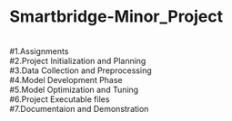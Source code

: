 # Smartbridge-Minor_Project
<br>
#1.Assignments
<br>
#2.Project Initialization and Planning
<br>
#3.Data Collection and Preprocessing 
<br>
#4.Model Development Phase
<br>
#5.Model Optimization and Tuning
<br>
#6.Project Executable files
<br>
#7.Documentaion and Demonstration
